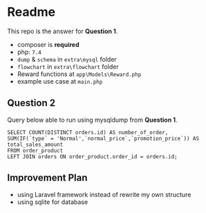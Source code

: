 
# Readme
This repo is the answer for **Question 1**.
- composer is **required**
- php: `7.4`
- `dump` & `schema` in `extra\mysql` folder
- `flowchart` in `extra\flowchart` folder
- Reward functions at `app\Models\Reward.php`
- example use case at `main.php`

## Question 2
Query below able to run using mysqldump from **Question 1**.
```
SELECT COUNT(DISTINCT orders.id) AS number_of_order,
SUM(IF(`type` = 'Normal',`normal_price`,`promotion_price`)) AS total_sales_amount
FROM order_product
LEFT JOIN orders ON order_product.order_id = orders.id;
```

## Improvement Plan
- using Laravel framework instead of rewrite my own structure
- using sqlite for database
